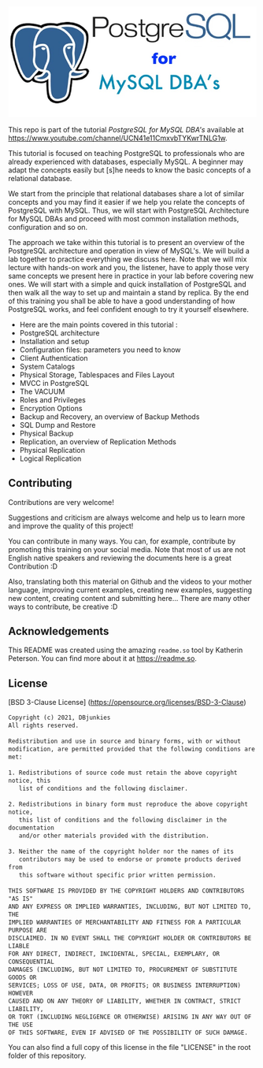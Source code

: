 
![Logo](https://raw.githubusercontent.com/DBjunkies/pg-for-mysq-dba/main/pg_for_mysql_dba-logo-785x350.jpg)

    
This repo is part of the tutorial *PostgreSQL for MySQL DBA's* available at https://www.youtube.com/channel/UCN41e11CmxvbTYKwrTNLG1w.

This tutorial is focused on teaching PostgreSQL to professionals who are already experienced with databases, especially MySQL. A beginner may adapt the concepts easily but [s]he needs to know the basic concepts of a relational database. 

We start from the principle that relational databases share a lot of similar concepts and you may find it easier if we help you relate the concepts of PostgreSQL with MySQL. Thus, we will start with PostgreSQL Architecture for MySQL DBAs and proceed with most common installation methods, configuration and so on.

The approach we take within this tutorial is to present an overview of the PostgreSQL architecture and operation in view of MySQL's. We will build a lab together to practice everything we discuss here. Note that we will mix lecture with hands-on work and you, the listener, have to apply those very same concepts we present here in practice in your lab before covering new ones. We will start with a simple and quick installation of PostgreSQL and then walk all the way to set up and maintain a stand by replica. By the end of this training you shall be able to have a good understanding of how PostgreSQL works, and feel confident enough to try it yourself elsewhere.

 - Here are the main points covered in this tutorial :
 - PostgreSQL architecture 
 - Installation and setup
 - Configuration files: parameters you need to know
 - Client Authentication
 - System Catalogs
 - Physical Storage, Tablespaces and Files Layout
 - MVCC in PostgreSQL 
 - The VACUUM
 - Roles and Privileges
 - Encryption Options 
 - Backup and Recovery, an overview of Backup Methods 
 - SQL Dump and Restore 
 - Physical Backup 
 - Replication, an overview of Replication Methods
 - Physical Replication
 - Logical Replication


## Contributing

Contributions are very welcome!

Suggestions and criticism are always welcome and help us to learn more and improve the quality of this project!

You can contribute in many ways. You can, for example, contribute by promoting this training on your social media. Note that most of us are not English native speakers and reviewing the documents here is a great Contribution :D 

Also, translating both this material on Github and the videos to your mother language, improving current examples, creating new examples, suggesting new content, creating content and submitting here... There are many other ways to contribute, be creative :D


## Acknowledgements
This README was created using the amazing `readme.so` tool by Katherin Peterson. You can find more about it at https://readme.so.

  
## License

[BSD 3-Clause License] (https://opensource.org/licenses/BSD-3-Clause)
```
Copyright (c) 2021, DBjunkies
All rights reserved.

Redistribution and use in source and binary forms, with or without
modification, are permitted provided that the following conditions are met:

1. Redistributions of source code must retain the above copyright notice, this
   list of conditions and the following disclaimer.

2. Redistributions in binary form must reproduce the above copyright notice,
   this list of conditions and the following disclaimer in the documentation
   and/or other materials provided with the distribution.

3. Neither the name of the copyright holder nor the names of its
   contributors may be used to endorse or promote products derived from
   this software without specific prior written permission.

THIS SOFTWARE IS PROVIDED BY THE COPYRIGHT HOLDERS AND CONTRIBUTORS "AS IS"
AND ANY EXPRESS OR IMPLIED WARRANTIES, INCLUDING, BUT NOT LIMITED TO, THE
IMPLIED WARRANTIES OF MERCHANTABILITY AND FITNESS FOR A PARTICULAR PURPOSE ARE
DISCLAIMED. IN NO EVENT SHALL THE COPYRIGHT HOLDER OR CONTRIBUTORS BE LIABLE
FOR ANY DIRECT, INDIRECT, INCIDENTAL, SPECIAL, EXEMPLARY, OR CONSEQUENTIAL
DAMAGES (INCLUDING, BUT NOT LIMITED TO, PROCUREMENT OF SUBSTITUTE GOODS OR
SERVICES; LOSS OF USE, DATA, OR PROFITS; OR BUSINESS INTERRUPTION) HOWEVER
CAUSED AND ON ANY THEORY OF LIABILITY, WHETHER IN CONTRACT, STRICT LIABILITY,
OR TORT (INCLUDING NEGLIGENCE OR OTHERWISE) ARISING IN ANY WAY OUT OF THE USE
OF THIS SOFTWARE, EVEN IF ADVISED OF THE POSSIBILITY OF SUCH DAMAGE.
```

You can also find a full copy of this license in the file "LICENSE" in the root folder of this repository.
